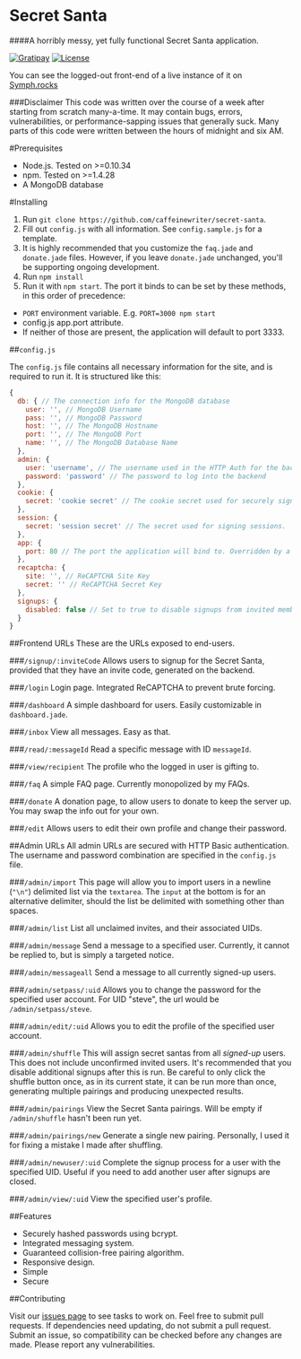 Secret Santa
============
####A horribly messy, yet fully functional Secret Santa application.

[![Gratipay](https://img.shields.io/gratipay/caffeinewriter.svg)](https://gratipay.com/caffeinewriter) [![License](https://img.shields.io/badge/license-MIT-blue.svg)](http://choosealicense.com/licenses/mit/)

You can see the logged-out front-end of a live instance of it on [Symph.rocks](http://symph.rocks)

###Disclaimer
This code was written over the course of a week after starting from scratch many-a-time. It may contain bugs, errors, vulnerabilities, or performance-sapping issues that generally suck. Many parts of this code were written between the hours of midnight and six AM.

#Prerequisites

* Node.js. Tested on >=0.10.34
* npm. Tested on >=1.4.28
* A MongoDB database

#Installing

1. Run `git clone https://github.com/caffeinewriter/secret-santa`.
2. Fill out `config.js` with all information. See `config.sample.js` for a template.
3. It is highly recommended that you customize the `faq.jade` and `donate.jade` files. However, if you leave `donate.jade` unchanged, you'll be supporting ongoing development. 
4. Run `npm install`
5. Run it with `npm start`. The port it binds to can be set by these methods, in this order of precedence:
  * `PORT` environment variable. E.g. `PORT=3000 npm start`
  * config.js app.port attribute.
  * If neither of those are present, the application will default to port 3333.

##`config.js`

The `config.js` file contains all necessary information for the site, and is required to run it. It is structured like this:

```javascript
{
  db: { // The connection info for the MongoDB database
    user: '', // MongoDB Username
    pass: '', // MongoDB Password
    host: '', // The MongoDB Hostname
    port: '', // The MongoDB Port
    name: '', // The MongoDB Database Name
  },
  admin: {
    user: 'username', // The username used in the HTTP Auth for the backend.
    password: 'password' // The password to log into the backend
  },
  cookie: {
    secret: 'cookie secret' // The cookie secret used for securely signing the cookies.
  },
  session: {
    secret: 'session secret' // The secret used for signing sessions.
  },
  app: {
    port: 80 // The port the application will bind to. Overridden by a PORT environment variable.
  },
  recaptcha: {
    site: '', // ReCAPTCHA Site Key
    secret: '' // ReCAPTCHA Secret Key
  },
  signups: {
    disabled: false // Set to true to disable signups from invited members. (Should remain true while people are joining.)
  }
}
```

##Frontend URLs
These are the URLs exposed to end-users.

###`/signup/:inviteCode`
Allows users to signup for the Secret Santa, provided that they have an invite code, generated on the backend.

###`/login`
Login page. Integrated ReCAPTCHA to prevent brute forcing.

###`/dashboard`
A simple dashboard for users. Easily customizable in `dashboard.jade`.

###`/inbox`
View all messages. Easy as that.

###`/read/:messageId`
Read a specific message with ID `messageId`.

###`/view/recipient`
The profile who the logged in user is gifting to.

###`/faq`
A simple FAQ page. Currently monopolized by my FAQs.

###`/donate`
A donation page, to allow users to donate to keep the server up. You may swap the info out for your own.

###`/edit`
Allows users to edit their own profile and change their password.

##Admin URLs
All admin URLs are secured with HTTP Basic authentication. The username and password combination are specified in the `config.js` file.

###`/admin/import`
This page will allow you to import users in a newline (`"\n"`) delimited list via the `textarea`. The `input` at the bottom is for an alternative delimiter, should the list be delimited with something other than spaces.

###`/admin/list`
List all unclaimed invites, and their associated UIDs.

###`/admin/message`
Send a message to a specified user. Currently, it cannot be replied to, but is simply a targeted notice.

###`/admin/messageall`
Send a message to all currently signed-up users.

###`/admin/setpass/:uid`
Allows you to change the password for the specified user account. For UID "steve", the url would be `/admin/setpass/steve`.

###`/admin/edit/:uid`
Allows you to edit the profile of the specified user account.

###`/admin/shuffle`
This will assign secret santas from all *signed-up* users. This does not include unconfirmed invited users. It's recommended that you disable additional signups after this is run. Be careful to only click the shuffle button once, as in its current state, it can be run more than once, generating multiple pairings and producing unexpected results.

###`/admin/pairings`
View the Secret Santa pairings. Will be empty if `/admin/shuffle` hasn't been run yet.

###`/admin/pairings/new`
Generate a single new pairing. Personally, I used it for fixing a mistake I made after shuffling.

###`/admin/newuser/:uid`
Complete the signup process for a user with the specified UID. Useful if you need to add another user after signups are closed.

###`/admin/view/:uid`
View the specified user's profile.

##Features

* Securely hashed passwords using bcrypt.
* Integrated messaging system.
* Guaranteed collision-free pairing algorithm.
* Responsive design.
* Simple
* Secure


##Contributing

Visit our [issues page](https://github.com/caffeinewriter/secret-santa/issues) to see tasks to work on. Feel free to submit pull requests. If dependencies need updating, do not submit a pull request. Submit an issue, so compatibility can be checked before any changes are made. Please report any vulnerabilities.
